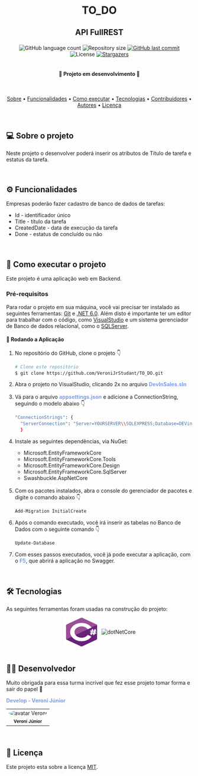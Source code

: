 <h1 align="center">
   TO_DO
</h1>

<h2 align="center">
   <p>API FullREST </p>
</h2>

<section align="center">
  <img alt="GitHub language count" src="https://img.shields.io/github/languages/count/VeroniJrStudant/TO_DO">
  <img alt="Repository size" src="https://img.shields.io/github/repo-size/VeroniJrStudant/TO_DO">  
  <a href="https://github.com/DEVin-Softplan/M2P2-DEVinSales/main">
    <img alt="GitHub last commit" src="https://img.shields.io/github/last-commit/VeroniJrStudant/TO_DO">
  </a>    
   <img alt="License" src="https://img.shields.io/badge/license-MIT-brightgreen">
   <a href="https://github.com/VeroniJrStudant/TO_DO/stargazers">
    <img alt="Stargazers" src="https://img.shields.io/github/stars/VeroniJrStudant/TO_DO?style=social">
  </a>
</section><br>

<h4 align="center"> 
	🚧  Projeto em desenvolvimento 🚧
</h4>

<br>

<p align="center">
 <a href="#-sobre-o-projeto">Sobre</a> •
 <a href="#-funcionalidades">Funcionalidades</a> •
 <a href="#-como-executar-o-projeto">Como executar</a> • 
 <a href="#-tecnologias">Tecnologias</a> • 
 <a href="#-contribuidores">Contribuidores</a> • 
 <a href="#-autores">Autores</a> • 
 <a href="#user-content--licença">Licença</a>
</p>
<br>

## 💻 Sobre o projeto

Neste projeto o desenvolver poderá inserir os atributos de Título de tarefa e estatus da tarefa.

<br>

## ⚙️ Funcionalidades

Empresas poderão fazer cadastro de banco de dados de tarefas:

- Id - identificador único
- Title - título da tarefa
- CreatedDate - data de execução da tarefa
- Done - estatus de concluído ou não

<br>

## 🚀 Como executar o projeto

Este projeto é uma aplicação web em Backend.

### Pré-requisitos

Para rodar o projeto em sua máquina, você vai precisar ter instalado as seguintes ferramentas:
[Git](https://git-scm.com) e [.NET 6.0](https://dotnet.microsoft.com/en-us/download/dotnet/6.0).
Além disto é importante ter um editor para trabalhar com o código, como [VisualStudio](https://visualstudio.microsoft.com/) e um sistema gerenciador de Banco de dados relacional, como o [SQLServer](https://www.microsoft.com/pt-br/sql-server/sql-server-downloads).

#### 🎲 Rodando a Aplicação

<ol start="1">
<li>No repositório do GitHub, clone o projeto 👇</li>

```bash
# Clone este repositório
$ git clone https://github.com/VeroniJrStudant/TO_DO.git
```

<li>Abra o projeto no VisualStudio, clicando 2x no arquivo <b style="color:#7b9eeb">DevInSales.sln</b></li>
<br>
<li>Vá para o arquivo <b style="color:#7b9eeb">appsettings.json</b> e adicione a ConnectionString, seguindo o modelo abaixo 👇<br>

```bash
"ConnectionStrings": {
  "ServerConnection": "Server=YOURSERVER\\SQLEXPRESS;Database=DEVinSales;Trusted_Connection=True;"
  }
```

</li>

<li>Instale as seguintes dependências, via NuGet:</li>
<ul>
<li>Microsoft.EntityFrameworkCore</li>
<li>Microsoft.EntityFrameworkCore.Tools</li>
<li>Microsoft.EntityFrameworkCore.Design</li>
<li>Microsoft.EntityFrameworkCore.SqlServer</li>
<li>Swashbuckle.AspNetCore</li>
</ul><br>

<li>Com os pacotes instalados, abra o console do gerenciador de pacotes e digite o comando abaixo 👇</li>

```bash
Add-Migration InitialCreate
```

<li>Após o comando executado, você irá inserir as tabelas no Banco de Dados com o seguinte comando 👇</li>

```bash
Update-Database
```

<li>Com esses passos executados, você já pode executar a aplicação, com o <b style="color:#7b9eeb">F5</b>, que abrirá a aplicação no Swagger.</li>
</ol><br>

## 🛠 Tecnologias

As seguintes ferramentas foram usadas na construção do projeto:

<div style="display: inline_block" align="center">

<img align="center" alt="C#" height="80" width="100" src="https://raw.githubusercontent.com/devicons/devicon/master/icons/csharp/csharp-original.svg">
<img align="center" alt="dotNetCore" height="75" width="100"  src="https://upload.wikimedia.org/wikipedia/commons/e/ee/.NET_Core_Logo.svg">

</div><br>

## 👨‍💻 Desenvolvedor

Muito obrigada para essa turma incrível que fez esse projeto tomar forma e sair do papel 👏

<b style="color:#7b9eeb">Develop - Veroni Júnior</b>

<table>
   <tr>
      <td align="center">
         <img style="border-radius: 50%;" src="https://avatars.githubusercontent.com/VeroniJrStudant" width="100px;" alt="avatar Veroni"/><br />
         <sub><b>Veroni Júnior</b></sub>
         <br/>
      </td>
     
   </tr>
</table>

<br>

## 📝 Licença

Este projeto esta sobre a licença [MIT](./LICENSE).
